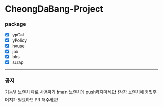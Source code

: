 # CheongDaBang-Project
### package
* [x] ypCal
* [x] yPolicy
* [x] house
* [x] job
* [x] bbs
* [x] scrap

------------------------------

### 공지
기능별 브랜치 따로 사용하기
❗️main 브랜치에 push하지마세요❗️
❗️각자 브랜치에 커밋후 머지가 필요하면 PR 해주세요❗️


